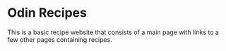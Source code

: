 # Odin Recipes

This is a basic recipe website that consists of a main page with links
to a few other pages containing recipes.
